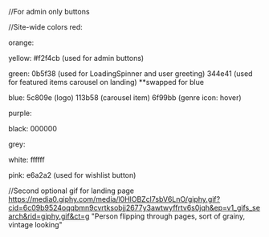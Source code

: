 //For admin only buttons

//Site-wide colors
red:

orange:

yellow:
#f2f4cb (used for admin buttons)

green:
0b5f38 (used for LoadingSpinner and user greeting)
344e41 (used for featured items carousel on landing) \*\*swapped for blue

blue:
5c809e (logo)
113b58 (carousel item)
6f99bb (genre icon: hover)

purple:

black:
000000

grey:

white:
ffffff

pink:
e6a2a2 (used for wishlist button)

//Second optional gif for landing page
https://media0.giphy.com/media/l0HlOBZcl7sbV6LnO/giphy.gif?cid=6c09b9524oqqbmn9cvrtksobjj2677y3awtwyffrtv6s0jqh&ep=v1_gifs_search&rid=giphy.gif&ct=g
"Person flipping through pages, sort of grainy, vintage looking"
